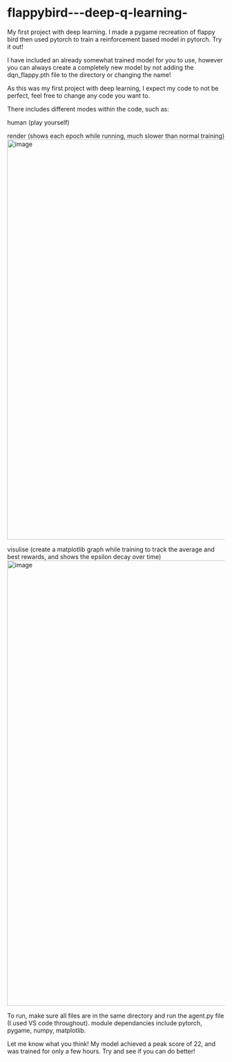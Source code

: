 # flappybird---deep-q-learning-
My first project with deep learning. I made a pygame recreation of flappy bird then used pytorch to train a reinforcement based model in pytorch. Try it out!

I have included an already somewhat trained model for you to use, however you can always create a completely new model by not adding the dqn_flappy.pth file to the directory or changing the name!

As this was my first project with deep learning, I expect my code to not be perfect, feel free to change any code you want to.

There includes different modes within the code, such as:

human (play yourself) 
        
render (shows each epoch while running, much slower than normal training)
<img width="1587" height="924" alt="image" src="https://github.com/user-attachments/assets/107fc0be-3b96-4ef4-a8ae-c2cbde9f3292" />

        
visulise (create a matplotlib graph while training to track the average and best rewards, and shows the epsilon decay over time)
<img width="1906" height="1029" alt="image" src="https://github.com/user-attachments/assets/5a66aff0-c542-4a3c-beeb-0157f6349094" />        

To run, make sure all files are in the same directory and run the agent.py file (I used VS code throughout). module dependancies include pytorch, pygame, numpy, matplotlib.

Let me know what you think! My model achieved a peak score of 22, and was trained for only a few hours. Try and see if you can do better! 


